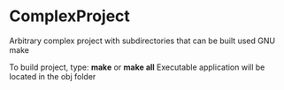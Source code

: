 # ComplexProject
Arbitrary complex project with subdirectories that can be built used GNU make

To build project, type:
**make** or **make all**
Executable application will be located in the obj folder 
